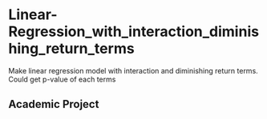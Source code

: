 # Linear-Regression_with_interaction_diminishing_return_terms
Make linear regression model with interaction and diminishing return terms. Could get p-value of each terms


<h2>Academic Project</h2>
